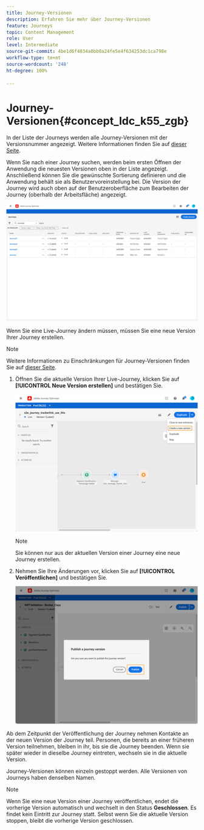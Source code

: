 ```yaml
---
title: Journey-Versionen
description: Erfahren Sie mehr über Journey-Versionen
feature: Journeys
topic: Content Management
role: User
level: Intermediate
source-git-commit: 4be1d6f4034a0bb0a24fe5e4f634253dc1ca798e
workflow-type: tm+mt
source-wordcount: '248'
ht-degree: 100%

---
```


# Journey-Versionen{#concept_ldc_k55_zgb}

In der Liste der Journeys werden alle Journey-Versionen mit der Versionsnummer angezeigt. Weitere Informationen finden Sie auf [dieser Seite](../building-journeys/using-the-journey-designer.md).

Wenn Sie nach einer Journey suchen, werden beim ersten Öffnen der Anwendung die neuesten Versionen oben in der Liste angezeigt. Anschließend können Sie die gewünschte Sortierung definieren und die Anwendung behält sie als Benutzervoreinstellung bei. Die Version der Journey wird auch oben auf der Benutzeroberfläche zum Bearbeiten der Journey (oberhalb der Arbeitsfläche) angezeigt.

![](../assets/journeyversions1.png)

Wenn Sie eine Live-Journey ändern müssen, müssen Sie eine neue Version Ihrer Journey erstellen.

>[!NOTE]
>
>Weitere Informationen zu Einschränkungen für Journey-Versionen finden Sie auf [dieser Seite](../building-journeys/limitations.md#journey-versions-limitations).

1. Öffnen Sie die aktuelle Version Ihrer Live-Journey, klicken Sie auf **[!UICONTROL Neue Version erstellen]** und bestätigen Sie.

   ![](../assets/journeyversions2.png)

   >[!NOTE]
   >
   >Sie können nur aus der aktuellen Version einer Journey eine neue Journey erstellen.

1. Nehmen Sie Ihre Änderungen vor, klicken Sie auf **[!UICONTROL Veröffentlichen]** und bestätigen Sie.

   ![](../assets/journeyversions3.png)

Ab dem Zeitpunkt der Veröffentlichung der Journey nehmen Kontakte an der neuen Version der Journey teil. Personen, die bereits an einer früheren Version teilnehmen, bleiben in ihr, bis sie die Journey beenden. Wenn sie später wieder in dieselbe Journey eintreten, wechseln sie in die aktuelle Version.

Journey-Versionen können einzeln gestoppt werden. Alle Versionen von Journeys haben denselben Namen.

>[!NOTE]
>
>Wenn Sie eine neue Version einer Journey veröffentlichen, endet die vorherige Version automatisch und wechselt in den Status **Geschlossen**. Es findet kein Eintritt zur Journey statt. Selbst wenn Sie die aktuelle Version stoppen, bleibt die vorherige Version geschlossen.
